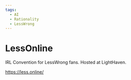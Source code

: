 ```yaml
---
tags:
  - AI
  - Rationality
  - LessWrong
---
```

# LessOnline

IRL Convention for LessWrong fans. Hosted at LightHaven.

https://less.online/